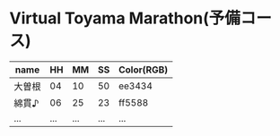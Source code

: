 Virtual Toyama Marathon(予備コース)
====

|name|HH|MM|SS|Color(RGB)|
|--|--|--|--|--|
|大曽根|04|10|50|ee3434|
|綿貫♪|06|25|23|ff5588|
|...|...|...|...|...|